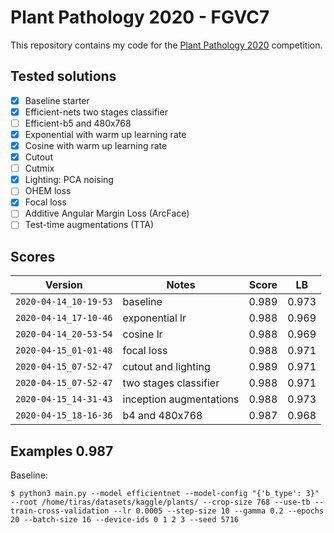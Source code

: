 # Plant Pathology 2020 - FGVC7

This repository contains my code for the [Plant Pathology 2020](https://www.kaggle.com/c/plant-pathology-2020-fgvc7) competition.

## Tested solutions

- [x] Baseline starter 
- [x] Efficient-nets two stages classifier
- [ ] Efficient-b5 and 480x768
- [x] Exponential with warm up learning rate
- [x] Cosine with warm up learning rate
- [x] Cutout
- [ ] Cutmix
- [x] Lighting: PCA noising
- [ ] OHEM loss
- [x] Focal loss
- [ ] Additive Angular Margin Loss (ArcFace)
- [ ] Test-time augmentations (TTA)

## Scores

| Version | Notes | Score | LB |
| --- | --- | --- | --- |
| `2020-04-14_10-19-53` | baseline | 0.989 | 0.973 |
| `2020-04-14_17-10-46` | exponential lr | 0.988 | 0.969 |
| `2020-04-14_20-53-54` | cosine lr | 0.988 | 0.969 |
| `2020-04-15_01-01-48` | focal loss | 0.988 | 0.971 |
| `2020-04-15_07-52-47` | cutout and lighting | 0.989 | 0.971 |
| `2020-04-15_07-52-47` | two stages classifier | 0.988 | 0.971 |
| `2020-04-15_14-31-43` | inception augmentations | 0.988 | 0.973 |
| `2020-04-15_18-16-36` | b4 and 480x768 | 0.987 | 0.968 |

## Examples 0.987

Baseline:
```shell
$ python3 main.py --model efficientnet --model-config "{'b_type': 3}" --root /home/tiras/datasets/kaggle/plants/ --crop-size 768 --use-tb --train-cross-validation --lr 0.0005 --step-size 10 --gamma 0.2 --epochs 20 --batch-size 16 --device-ids 0 1 2 3 --seed 5716
```
 
